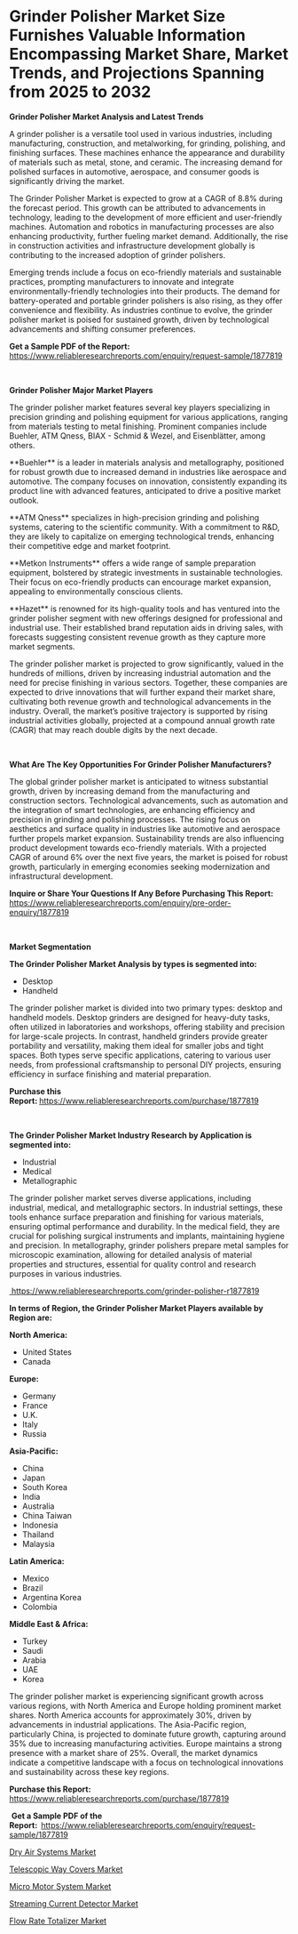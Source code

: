 <p><h1>Grinder Polisher Market Size Furnishes Valuable Information Encompassing Market Share, Market Trends, and Projections Spanning from 2025 to 2032</h1></p><p><strong>Grinder Polisher Market Analysis and Latest Trends</strong></p>
<p><p>A grinder polisher is a versatile tool used in various industries, including manufacturing, construction, and metalworking, for grinding, polishing, and finishing surfaces. These machines enhance the appearance and durability of materials such as metal, stone, and ceramic. The increasing demand for polished surfaces in automotive, aerospace, and consumer goods is significantly driving the market.</p><p>The Grinder Polisher Market is expected to grow at a CAGR of 8.8% during the forecast period. This growth can be attributed to advancements in technology, leading to the development of more efficient and user-friendly machines. Automation and robotics in manufacturing processes are also enhancing productivity, further fueling market demand. Additionally, the rise in construction activities and infrastructure development globally is contributing to the increased adoption of grinder polishers.</p><p>Emerging trends include a focus on eco-friendly materials and sustainable practices, prompting manufacturers to innovate and integrate environmentally-friendly technologies into their products. The demand for battery-operated and portable grinder polishers is also rising, as they offer convenience and flexibility. As industries continue to evolve, the grinder polisher market is poised for sustained growth, driven by technological advancements and shifting consumer preferences.</p></p>
<p><strong>Get a Sample PDF of the Report:&nbsp;</strong> <a href="https://www.reliableresearchreports.com/enquiry/request-sample/1877819?utm_campaign=32&utm_medium=2&utm_source=Github&utm_content=ia&utm_term=23022025&utm_id=grinder-polisher">https://www.reliableresearchreports.com/enquiry/request-sample/1877819</a></p>
<p>&nbsp;</p>
<p><strong>Grinder Polisher Major Market Players</strong></p>
<p><p>The grinder polisher market features several key players specializing in precision grinding and polishing equipment for various applications, ranging from materials testing to metal finishing. Prominent companies include Buehler, ATM Qness, BIAX - Schmid & Wezel, and Eisenblätter, among others.</p><p>**Buehler** is a leader in materials analysis and metallography, positioned for robust growth due to increased demand in industries like aerospace and automotive. The company focuses on innovation, consistently expanding its product line with advanced features, anticipated to drive a positive market outlook.</p><p>**ATM Qness** specializes in high-precision grinding and polishing systems, catering to the scientific community. With a commitment to R&D, they are likely to capitalize on emerging technological trends, enhancing their competitive edge and market footprint.</p><p>**Metkon Instruments** offers a wide range of sample preparation equipment, bolstered by strategic investments in sustainable technologies. Their focus on eco-friendly products can encourage market expansion, appealing to environmentally conscious clients.</p><p>**Hazet** is renowned for its high-quality tools and has ventured into the grinder polisher segment with new offerings designed for professional and industrial use. Their established brand reputation aids in driving sales, with forecasts suggesting consistent revenue growth as they capture more market segments.</p><p>The grinder polisher market is projected to grow significantly, valued in the hundreds of millions, driven by increasing industrial automation and the need for precise finishing in various sectors. Together, these companies are expected to drive innovations that will further expand their market share, cultivating both revenue growth and technological advancements in the industry. Overall, the market’s positive trajectory is supported by rising industrial activities globally, projected at a compound annual growth rate (CAGR) that may reach double digits by the next decade.</p></p>
<p>&nbsp;</p>
<p><strong>What Are The Key Opportunities For Grinder Polisher Manufacturers?</strong></p>
<p><p>The global grinder polisher market is anticipated to witness substantial growth, driven by increasing demand from the manufacturing and construction sectors. Technological advancements, such as automation and the integration of smart technologies, are enhancing efficiency and precision in grinding and polishing processes. The rising focus on aesthetics and surface quality in industries like automotive and aerospace further propels market expansion. Sustainability trends are also influencing product development towards eco-friendly materials. With a projected CAGR of around 6% over the next five years, the market is poised for robust growth, particularly in emerging economies seeking modernization and infrastructural development.</p></p>
<p><strong>Inquire or Share Your Questions If Any Before Purchasing This Report:</strong> <a href="https://www.reliableresearchreports.com/enquiry/pre-order-enquiry/1877819?utm_campaign=32&utm_medium=2&utm_source=Github&utm_content=ia&utm_term=23022025&utm_id=grinder-polisher">https://www.reliableresearchreports.com/enquiry/pre-order-enquiry/1877819</a></p>
<p>&nbsp;</p>
<p><strong>Market Segmentation</strong></p>
<p><strong>The Grinder Polisher Market Analysis by types is segmented into:</strong></p>
<p><ul><li>Desktop</li><li>Handheld</li></ul></p>
<p><p>The grinder polisher market is divided into two primary types: desktop and handheld models. Desktop grinders are designed for heavy-duty tasks, often utilized in laboratories and workshops, offering stability and precision for large-scale projects. In contrast, handheld grinders provide greater portability and versatility, making them ideal for smaller jobs and tight spaces. Both types serve specific applications, catering to various user needs, from professional craftsmanship to personal DIY projects, ensuring efficiency in surface finishing and material preparation.</p></p>
<p><strong>Purchase this Report:&nbsp;</strong><a href="https://www.reliableresearchreports.com/purchase/1877819?utm_campaign=32&utm_medium=2&utm_source=Github&utm_content=ia&utm_term=23022025&utm_id=grinder-polisher">https://www.reliableresearchreports.com/purchase/1877819</a></p>
<p>&nbsp;</p>
<p><strong>The Grinder Polisher Market Industry Research by Application is segmented into:</strong></p>
<p><ul><li>Industrial</li><li>Medical</li><li>Metallographic</li></ul></p>
<p><p>The grinder polisher market serves diverse applications, including industrial, medical, and metallographic sectors. In industrial settings, these tools enhance surface preparation and finishing for various materials, ensuring optimal performance and durability. In the medical field, they are crucial for polishing surgical instruments and implants, maintaining hygiene and precision. In metallography, grinder polishers prepare metal samples for microscopic examination, allowing for detailed analysis of material properties and structures, essential for quality control and research purposes in various industries.</p></p>
<p><a href="https://www.reliableresearchreports.com/grinder-polisher-r1877819?utm_campaign=32&utm_medium=2&utm_source=Github&utm_content=ia&utm_term=23022025&utm_id=grinder-polisher">&nbsp;https://www.reliableresearchreports.com/grinder-polisher-r1877819</a></p>
<p><strong>In terms of Region, the Grinder Polisher Market Players available by Region are:</strong></p>
<p>
    <p> <strong> North America: </strong>
        <ul>
            <li>United States</li>
            <li>Canada</li>
        </ul>
        </p> 
    <p> <strong> Europe: </strong>
        <ul>
            <li>Germany</li>
            <li>France</li>
            <li>U.K.</li>
            <li>Italy</li>
            <li>Russia</li>
        </ul>
        </p> 
    <p> <strong> Asia-Pacific: </strong>
        <ul>
            <li>China</li>
            <li>Japan</li>
            <li>South Korea</li>
            <li>India</li>
            <li>Australia</li>
            <li>China Taiwan</li>
            <li>Indonesia</li>
            <li>Thailand</li>
            <li>Malaysia</li>
        </ul>
        </p> 
    <p> <strong> Latin America: </strong>
        <ul>
            <li>Mexico</li>
            <li>Brazil</li>
            <li>Argentina Korea</li>
            <li>Colombia</li>
        </ul>
        </p> 
    <p> <strong> Middle East & Africa: </strong>
        <ul>
            <li>Turkey</li>
            <li>Saudi</li>
            <li>Arabia</li>
            <li>UAE</li>
            <li>Korea</li>
        </ul>
    </p>
    </p>
<p><p>The grinder polisher market is experiencing significant growth across various regions, with North America and Europe holding prominent market shares. North America accounts for approximately 30%, driven by advancements in industrial applications. The Asia-Pacific region, particularly China, is projected to dominate future growth, capturing around 35% due to increasing manufacturing activities. Europe maintains a strong presence with a market share of 25%. Overall, the market dynamics indicate a competitive landscape with a focus on technological innovations and sustainability across these key regions.</p></p>
<p><strong>Purchase this Report: </strong><a href="https://www.reliableresearchreports.com/purchase/1877819?utm_campaign=32&utm_medium=2&utm_source=Github&utm_content=ia&utm_term=23022025&utm_id=grinder-polisher">https://www.reliableresearchreports.com/purchase/1877819</a></p>
<p>&nbsp;<strong>Get a Sample PDF of the Report:&nbsp;&nbsp;</strong><a href="https://www.reliableresearchreports.com/enquiry/request-sample/1877819?utm_campaign=32&utm_medium=2&utm_source=Github&utm_content=ia&utm_term=23022025&utm_id=grinder-polisher">https://www.reliableresearchreports.com/enquiry/request-sample/1877819</a></p>
<p><strong></strong></p>
<p><p><a href="https://github.com/quachcoddej8/Market-Research-Report-List-1/blob/main/dry-air-systems-market.md?utm_campaign=32&utm_medium=2&utm_source=Github&utm_content=ia&utm_term=23022025&utm_id=grinder-polisher">Dry Air Systems Market</a></p><p><a href="https://github.com/storcweithzg/Market-Research-Report-List-1/blob/main/telescopic-way-covers-market.md?utm_campaign=32&utm_medium=2&utm_source=Github&utm_content=ia&utm_term=23022025&utm_id=grinder-polisher">Telescopic Way Covers Market</a></p><p><a href="https://github.com/sajadostin6g/Market-Research-Report-List-1/blob/main/micro-motor-system-market.md?utm_campaign=32&utm_medium=2&utm_source=Github&utm_content=ia&utm_term=23022025&utm_id=grinder-polisher">Micro Motor System Market</a></p><p><a href="https://github.com/cumbomoine4x/Market-Research-Report-List-1/blob/main/streaming-current-detector-market.md?utm_campaign=32&utm_medium=2&utm_source=Github&utm_content=ia&utm_term=23022025&utm_id=grinder-polisher">Streaming Current Detector Market</a></p><p><a href="https://github.com/seibttullyjh/Market-Research-Report-List-1/blob/main/flow-rate-totalizer-market.md?utm_campaign=32&utm_medium=2&utm_source=Github&utm_content=ia&utm_term=23022025&utm_id=grinder-polisher">Flow Rate Totalizer Market</a></p></p>